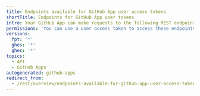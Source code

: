 ```yaml
---
title: Endpoints available for GitHub App user access tokens
shortTitle: Endpoints for GitHub App user tokens
intro: Your GitHub App can make requests to the following REST endpoints with a user access token.
permissions: 'You can use a user access token to access these endpoints using your {% data variables.product.prodname_github_app %}. For more information, see [AUTOTITLE](/apps/creating-github-apps/authenticating-with-a-github-app/authenticating-with-a-github-app-on-behalf-of-a-user).'
versions:
  fpt: '*'
  ghes: '*'
  ghec: '*'
topics:
  - API
  - GitHub Apps
autogenerated: github-apps
redirect_from:
  - /rest/overview/endpoints-available-for-github-app-user-access-tokens
---
```




<!-- The content of this page is rendered as a NextJS page component. -->
